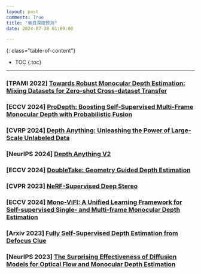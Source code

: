 ```yaml
---
layout: post
comments: True
title: "单目深度预测"
date: 2024-07-30 01:09:00

---
```


<!--more-->

{: class="table-of-content"}
* TOC
{:toc}

---

### \[**TPAMI 2022**\] [Towards Robust Monocular Depth Estimation: Mixing Datasets for Zero-shot Cross-dataset Transfer](https://github.com/isl-org/MiDaS)

### \[**ECCV 2024**\] [ProDepth: Boosting Self-Supervised Multi-Frame Monocular Depth with Probabilistic Fusion](https://sungmin-woo.github.io/prodepth/)

### \[**CVRP 2024**\] [Depth Anything: Unleashing the Power of Large-Scale Unlabeled Data](https://depth-anything.github.io/)

### \[**NeurIPS 2024**\] [Depth Anything V2](https://depth-anything-v2.github.io/)

### \[**ECCV 2024**\] [DoubleTake: Geometry Guided Depth Estimation](https://nianticlabs.github.io/doubletake/)

### \[**CVPR 2023**\] [NeRF-Supervised Deep Stereo](https://nerfstereo.github.io/)

### \[**ECCV 2024**\] [Mono-ViFI: A Unified Learning Framework for Self-supervised Single- and Multi-frame Monocular Depth Estimation](https://github.com/LiuJF1226/Mono-ViFI)

### \[**Arxiv 2023**\] [Fully Self-Supervised Depth Estimation from Defocus Clue](https://ehzoahis.github.io/DEReD/)

### \[**NeurIPS 2023**\] [The Surprising Effectiveness of Diffusion Models for Optical Flow and Monocular Depth Estimation](https://diffusion-vision.github.io/)
